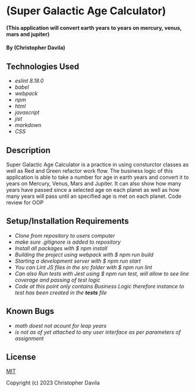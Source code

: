 # (Super Galactic Age Calculator)

#### (This application will convert earth years to years on mercury, venus, mars and jupiter)

#### By (Christopher Davila)

## Technologies Used

* _eslint 8.18.0_
* _babel_
* _webpack_
* _npm_
* _html_
* _javascript_
* _jist_
* _markdown_
* _CSS_

## Description
Super Galactic Age Calculator is a practice in using consturctor classes as well as Red and Green refactor work flow. The business logic of this application is able to take a number for age in earth years and convert it to years on Mercury, Venus, Mars and Jupiter.  It can also show how many years have passed since a selected age on each planet as well as how many years will pass until an specified age is met on each planet. Code review for OOP

## Setup/Installation Requirements

* _Clone from repository to users computer_
* _make sure .gitignore is added to repository_
* _Install all packages with $ npm install_
* _Building the project using webpack with $ npm run build_
* _Starting a development server with $ npm run start_
* _You can Lint JS files in the src folder with $ npm run lint_
* _Can also Run tests with Jest using $ npm run test, will allow to see line coverage and passing of test logic_
* _Code at this point only contains Business Logic therefore instance to test has been created in the __tests__ file_

## Known Bugs

* _math doest not acount for leap years_
* _is not as of yet attached to any user interface as per parameters of assignment_

## License

[MIT](https://github.com/ChrisRDavila/Super-Galactic-Age-Calculator/blob/main/LICENSE)

Copyright (c) 2023 Christopher Davila
